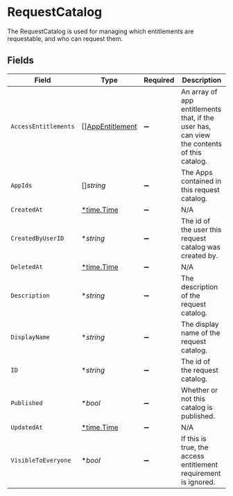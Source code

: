 # RequestCatalog

 The RequestCatalog is used for managing which entitlements are requestable, and who can request them.



## Fields

| Field                                                                                        | Type                                                                                         | Required                                                                                     | Description                                                                                  |
| -------------------------------------------------------------------------------------------- | -------------------------------------------------------------------------------------------- | -------------------------------------------------------------------------------------------- | -------------------------------------------------------------------------------------------- |
| `AccessEntitlements`                                                                         | [][AppEntitlement](../../models/shared/appentitlement.md)                                    | :heavy_minus_sign:                                                                           |  An array of app entitlements that, if the user has, can view the contents of this catalog.<br/> |
| `AppIds`                                                                                     | []*string*                                                                                   | :heavy_minus_sign:                                                                           |  The Apps contained in this request catalog.<br/>                                            |
| `CreatedAt`                                                                                  | [*time.Time](https://pkg.go.dev/time#Time)                                                   | :heavy_minus_sign:                                                                           | N/A                                                                                          |
| `CreatedByUserID`                                                                            | **string*                                                                                    | :heavy_minus_sign:                                                                           |  The id of the user this request catalog was created by.<br/>                                |
| `DeletedAt`                                                                                  | [*time.Time](https://pkg.go.dev/time#Time)                                                   | :heavy_minus_sign:                                                                           | N/A                                                                                          |
| `Description`                                                                                | **string*                                                                                    | :heavy_minus_sign:                                                                           |  The description of the request catalog.<br/>                                                |
| `DisplayName`                                                                                | **string*                                                                                    | :heavy_minus_sign:                                                                           |  The display name of the request catalog.<br/>                                               |
| `ID`                                                                                         | **string*                                                                                    | :heavy_minus_sign:                                                                           |  The id of the request catalog.<br/>                                                         |
| `Published`                                                                                  | **bool*                                                                                      | :heavy_minus_sign:                                                                           |  Whether or not this catalog is published.<br/>                                              |
| `UpdatedAt`                                                                                  | [*time.Time](https://pkg.go.dev/time#Time)                                                   | :heavy_minus_sign:                                                                           | N/A                                                                                          |
| `VisibleToEveryone`                                                                          | **bool*                                                                                      | :heavy_minus_sign:                                                                           |  If this is true, the access entitlement requirement is ignored.<br/>                        |
